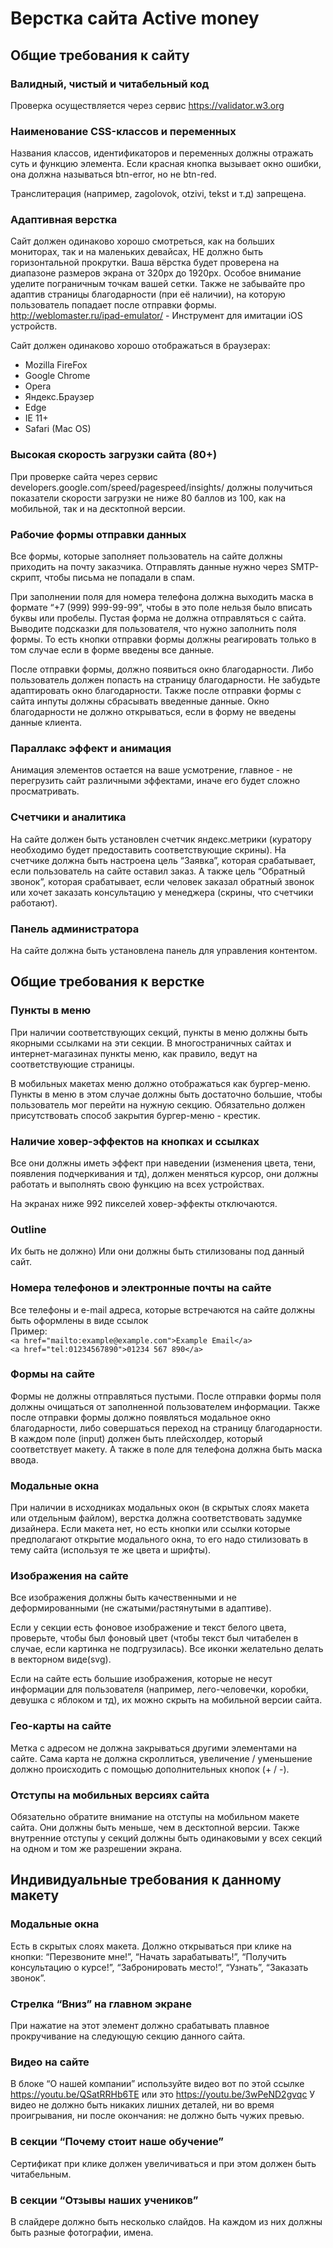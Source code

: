 # Верстка сайта Active money

## Общие требования к сайту
### Валидный, чистый и читабельный код

Проверка осуществляется через сервис https://validator.w3.org 

### Наименование CSS-классов и переменных

Названия классов, идентификаторов и переменных должны отражать суть и функцию элемента. Если красная кнопка вызывает окно ошибки, она должна называться btn-error, но не btn-red.

Транслитерация (например, zagolovok, otzivi, tekst и т.д) запрещена.

### Адаптивная верстка

Сайт должен одинаково хорошо смотреться, как на больших мониторах, так и на маленьких девайсах, НЕ должно быть горизонтальной прокрутки. Ваша вёрстка будет проверена на диапазоне размеров экрана от 320px до 1920px. Особое внимание уделите пограничным точкам вашей сетки. Также не забывайте про адаптив страницы благодарности (при её наличии), на которую пользователь попадает после отправки формы. http://weblomaster.ru/ipad-emulator/ - Инструмент для имитации iOS устройств. 

Сайт должен одинаково хорошо отображаться в браузерах: 
-	Mozilla FireFox 
-	Google Chrome 
-	Opera 
-	Яндекс.Браузер 
-	Edge 
-	IE 11+ 
-	Safari (Mac OS) 

### Высокая скорость загрузки сайта (80+)

При проверке сайта через сервис developers.google.com/speed/pagespeed/insights/ 
должны получиться показатели скорости загрузки не ниже 80 баллов из 100, как на мобильной, так и на десктопной версии.

### Рабочие формы отправки данных

Все формы, которые заполняет пользователь на сайте должны приходить на почту заказчика. Отправлять данные нужно через SMTP-скрипт, чтобы письма не попадали в спам.

При заполнении поля для номера телефона должна выходить маска в формате “+7 (999) 999-99-99”, чтобы в это поле нельзя было вписать буквы или пробелы. 
Пустая форма не должна отправляться с сайта. Выводите подсказки для пользователя, что нужно заполнить поля формы. То есть кнопки отправки формы должны реагировать только в том случае если в форме введены все данные.

После отправки формы, должно появиться окно благодарности. Либо пользователь должен попасть на страницу благодарности. Не забудьте адаптировать окно благодарности. Также после отправки формы с сайта инпуты должны сбрасывать введенные данные. Окно благодарности не должно открываться, если в форму не введены данные клиента.

### Параллакс эффект и анимация

Анимация элементов остается на ваше усмотрение, главное - не перегрузить сайт различными эффектами, иначе его будет сложно просматривать.

### Счетчики и аналитика

На сайте должен быть установлен счетчик яндекс.метрики (куратору необходимо будет предоставить соответствующие скрины). На счетчике должна быть настроена цель “Заявка”, которая срабатывает, если пользователь на сайте оставил заказ. А также цель “Обратный звонок”, которая срабатывает, если человек заказал обратный звонок или хочет заказать консультацию у менеджера (скрины, что счетчики работают). 

### Панель администратора

На сайте должна быть установлена панель для управления контентом.

## Общие требования к верстке

### Пункты в меню

При наличии соответствующих секций, пункты в меню должны быть якорными ссылками на эти секции. В многостраничных сайтах и интернет-магазинах пункты меню, как правило, ведут на соответствующие страницы.

В мобильных макетах меню должно отображаться как бургер-меню. Пункты в меню в этом случае должны быть достаточно большие, чтобы пользователь мог перейти на нужную секцию. Обязательно должен присутствовать способ закрытия бургер-меню - крестик.

### Наличие ховер-эффектов на кнопках и ссылках

Все они должны иметь эффект при наведении (изменения цвета, тени, появления подчеркивания и тд), должен меняться курсор, они должны работать и выполнять свою функцию на всех устройствах.

На экранах ниже 992 пикселей ховер-эффекты отключаются.

### Outline

Их быть не должно) Или они должны быть стилизованы под данный сайт.

### Номера телефонов и электронные почты на сайте

Все телефоны и e-mail адреса, которые встречаются на сайте должны быть оформлены в виде ссылок<br>
Пример:<br>
`<a href="mailto:example@example.com">Example Email</a>`<br>
`<a href="tel:01234567890">01234 567 890</a>`

### Формы на сайте

Формы не должны отправляться пустыми. После отправки формы поля должны очищаться от заполненной пользователем информации. Также после отправки формы должно появляться модальное окно благодарности, либо совершаться переход на страницу благодарности. В каждом поле (input) должен быть плейсхолдер, который соответствует макету. А также в поле для телефона должна быть маска ввода.

### Модальные окна

При наличии в исходниках модальных окон (в скрытых слоях макета или отдельным файлом), верстка должна соответствовать задумке дизайнера. Если макета нет, но есть кнопки или ссылки которые предполагают открытие модального окна, то его надо стилизовать в тему сайта (используя те же цвета и шрифты).

### Изображения на сайте

Все изображения должны быть качественными и не деформированными (не сжатыми/растянутыми в адаптиве).

Если у секции есть фоновое изображение и текст белого цвета, проверьте, чтобы был фоновый цвет (чтобы текст был читабелен в случае, если картинка не подгрузилась).
Все иконки желательно делать в векторном виде(svg).

Если на сайте есть большие изображения, которые не несут информации для пользователя (например, лего-человечки, коробки, девушка с яблоком и тд), их можно скрыть на мобильной версии сайта.

### Гео-карты на сайте

Метка с адресом не должна закрываться другими элементами на сайте. Сама карта не должна скроллиться, увеличение / уменьшение должно происходить с помощью дополнительных кнопок (+ / -).

### Отступы на мобильных версиях сайта

Обязательно обратите внимание на отступы на мобильном макете сайта. Они должны быть меньше, чем в десктопной версии.
Также внутренние отступы у секций должны быть одинаковыми у всех секций на одном и том же разрешении экрана.

## Индивидуальные требования к данному макету

### Модальные окна

Есть в скрытых слоях макета. Должно открываться при клике на кнопки: “Перезвоните мне!”, “Начать зарабатывать!”, “Получить консультацию о курсе!”, “Забронировать место!”, “Узнать”, “Заказать звонок”.

### Стрелка “Вниз” на главном экране

При нажатие на этот элемент должно срабатывать плавное прокручивание на следующую секцию данного сайта.

### Видео на сайте

В блоке “О нашей компании” используйте видео вот по этой ссылке
https://youtu.be/QSatRRHb6TE или это https://youtu.be/3wPeND2gvqc
У видео не должно быть никаких лишних деталей, ни во время проигрывания, ни после окончания: не должно быть чужих превью.  

### В секции “Почему стоит наше обучение”

Сертификат при клике должен увеличиваться и при этом должен быть читабельным. 

### В секции “Отзывы наших учеников”

В слайдере должно быть несколько слайдов. На каждом из них должны быть разные фотографии, имена. 
